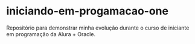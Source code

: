 # iniciando-em-progamacao-one
 Repositório para demonstrar minha evolução durante o curso de iniciante em programação da Alura + Oracle.

